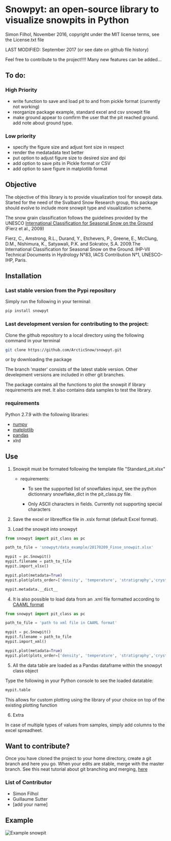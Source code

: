 # Snowpyt: an open-source library to visualize snowpits in Python
Simon Filhol, November 2016, copyright under the MIT license terms, see the License.txt file

LAST MODIFIED: September 2017 (or see date on github file history)

Feel free to contribute to the project!!!! Many new features can be added...

## To do:

### High Priority

- write function to save and load pit to and from pickle format (currently not working)
- reorganize package example, standard excel and csv snowpit file
- make ground appear to comfirm the user that the pit reached ground. add note about ground type.

### Low priority 
- specify the figure size and adjust font size in respect
- render the medatadata text better
- put option to adjust figure size to desired size and dpi
- add option to save pits in Pickle format or CSV
- add option to save figure in matplotlib format



## Objective
The objective of this library is to provide visualization tool for snowpit data. 
Started for the need of the Svalbard Snow Research group, this package should evolve
 to include more snowpit type and visualization scheme. 

The snow grain classification follows the guidelines provided by the UNESCO 
[International Classification for Seasonal Snow on the Ground](http://unesdoc.unesco.org/images/0018/001864/186462e.pdf) 
(Fierz et al., 2009)

Fierz, C., Amstrong, R.L., Durand, Y., Etchevers, P., Greene, E., McClung, D.M., Nishimura, K., Satyawali, P.K. and Sokratov, S.A. 2009.The International Classification for Seasonal Snow on the Ground. IHP-VII Technical Documents in 
Hydrology N°83, IACS Contribution N°1, UNESCO-IHP, Paris. 

## Installation

### Last stable version from the Pypi repository

Simply run the following in your terminal:
```bash
pip install snowpyt
```
### Last development version for contributing to the project:

Clone the github repository to a local directory using the following command in your terminal

```bash
git clone https://github.com/ArcticSnow/snowpyt.git
```
or by downloading the package

The branch 'master' consists of the latest stable version. Other develepment versions are included in other git branches.

The package contains all the functions to plot the snowpit if library requirements are met. It also contains data samples to test the library.

### requirements

Python 2.7.9 with the following libraries:
- [numpy](http://www.numpy.org/)
- [matplotlib](http://matplotlib.org/)
- [pandas](http://pandas.pydata.org/)
- xlrd

## Use

1. Snowpit must be formated following the template file "Standard_pit.xlsx"
   - requirements:
      - To see the supported list of snowflakes input, see the python         dictionnary snowflake_dict in the pit_class.py file.

      - Only ASCII characters in fields. Currently not supporting special characters

2. Save the excel or libreoffice file in .xslx format (default Excel format).

3. Load the snowpit into snowpyt

```python
from snowpyt import pit_class as pc

path_to_file = 'snowpyt/data_example/20170209_Finse_snowpit.xlsx'

mypit = pc.Snowpit()
mypit.filename = path_to_file
mypit.import_xlsx()

mypit.plot(metadata=True)
mypit.plot(plots_order=['density', 'temperature', 'stratigraphy','crystal size'], metadata=True)

mypit.metadata.__dict__
```

4. It is also possible to load data from an .xml file formatted according to  [CAAML format](http://caaml.org/)

```python
from snowpyt import pit_class as pc

path_to_file = 'path to xml file in CAAML format'

mypit = pc.Snowpit()
mypit.filename = path_to_file
mypit.import_xml()

mypit.plot(metadata=True)
mypit.plot(plots_order=['density', 'temperature', 'stratigraphy','crystal size'], metadata=True)

```

5. All the data table are loaded as a Pandas dataframe within the snowpyt class object

Type the following in your Python console to see the loaded datatable:
```python
mypit.table

```
This allows for custom plotting using the library of your choice on top of the existing plotting function

6. Extra

In case of multiple types of values from samples, simply add columns to the excel spreadheet.

## Want to contribute?
Once you have cloned the project to your home directory, create a git branch and here you go. When your edits are stable, merge with the master branch. See this neat tutorial about git branching and merging, [here](https://git-scm.com/book/en/v2/Git-Branching-Basic-Branching-and-Merging)

### List of Contributor
- Simon Filhol
- Guillaume Sutter
- [add your name]

## Example
![Example snowpit](snowpyt/Standard_pit.png)







